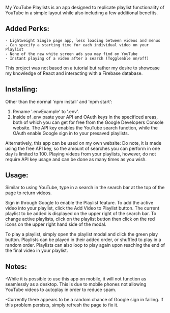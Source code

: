 My YouTube Playlists is an app designed to replicate playlist functionality of YouTube in a simple layout while also including a few additional benefits.

## Added Perks:
    - Lightweight Single page app, less loading between videos and menus
    - Can specify a starting time for each individual video on your Playlist
    - None of the new white screen ads you may find on YouTube
    - Instant playing of a video after a search (Toggleable on/off) 

This project was not based on a tutorial but rather my desire to showcase my knowledge of React and interacting with a Firebase database.

## Installing:

Other than the normal 'npm install' and 'npm start': 
1. Rename '.envExample' to '.env'. 
2. Inside of .env paste your API and OAuth keys in the specificed areas, both of which you can get for free from the Google Developers Console website. The API key enables the YouTube search function, while the OAuth enable Google sign in to your presaved playlists.

Alternatively, this app can be used on my own website:
Do note, it is made using the free API key, so the amount of searches you can perform in one day is limited to 100. Playing videos from your playlists, however, do not require API key usage and can be done as many times as you wish.

## Usage:

Similar to using YouTube, type in a search in the search bar at the top of the page to return videos. 

Sign in through Google to enable the Playlist feature. To add the active video into your playlist, click the Add Video to Playlist button. The current playlist to be added is displayed on the upper right of the search bar. To change active playlists, click on the playlist button then click on the red icons on the upper right hand side of the modal.

To play a playlist, simply open the playlist modal and click the green play button. Playlists can be played in their added order, or shuffled to play in a random order. Playlists can also loop to play again upon reaching the end of the final video in your playlist.


## Notes:

-While it is possible to use this app on mobile, it will not function as seamlessly as a desktop. This is due to mobile phones not allowing YouTube videos to autoplay in order to reduce spam.

-Currently there appears to be a random chance of Google sign in failing. If this problem persists, simply refresh the page to fix it.